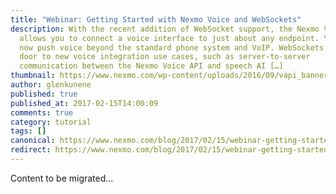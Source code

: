 ```yaml
---
title: "Webinar: Getting Started with Nexmo Voice and WebSockets"
description: With the recent addition of WebSocket support, the Nexmo Voice API
  allows you to connect a voice interface to just about any endpoint. You can
  now push voice beyond the standard phone system and VoIP. WebSockets opens the
  door to new voice integration use cases, such as server-to-server
  communication between the Nexmo Voice API and speech AI […]
thumbnail: https://www.nexmo.com/wp-content/uploads/2016/09/vapi_banner2.jpg
author: glenkunene
published: true
published_at: 2017-02-15T14:00:09
comments: true
category: tutorial
tags: []
canonical: https://www.nexmo.com/blog/2017/02/15/webinar-getting-started-nexmo-voice-websockets-dr
redirect: https://www.nexmo.com/blog/2017/02/15/webinar-getting-started-nexmo-voice-websockets-dr
---
```

Content to be migrated...